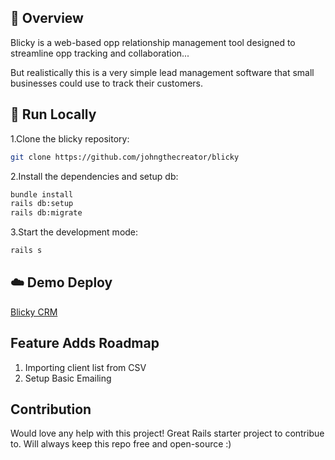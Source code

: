 ## 📌 Overview

Blicky is a web-based opp relationship management tool designed to streamline opp tracking and collaboration...

But realistically this is a very simple lead management software that small businesses could use to track their customers.

## 🚀 Run Locally

1.Clone the blicky repository:

```sh
git clone https://github.com/johngthecreator/blicky
```

2.Install the dependencies and setup db:

```sh
bundle install
rails db:setup
rails db:migrate
```

3.Start the development mode:

```sh
rails s
```

## ☁️ Demo Deploy

[Blicky CRM](https://blicky-ezz0.onrender.com/)

## Feature Adds Roadmap

1. Importing client list from CSV
2. Setup Basic Emailing

## Contribution

Would love any help with this project! Great Rails starter project to contribue to. Will always keep this repo free and open-source :)

